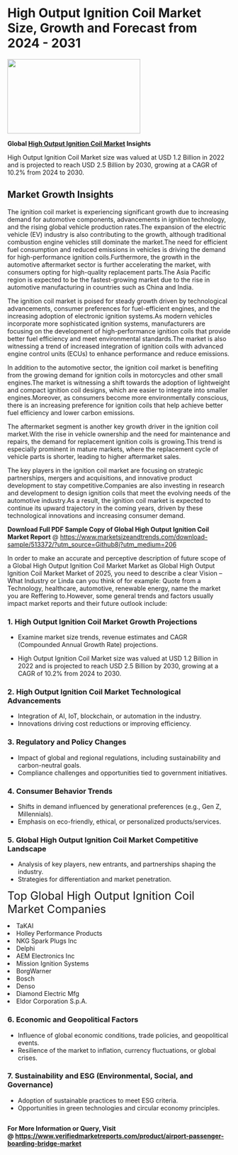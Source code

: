 <H1>High Output Ignition Coil Market Size, Growth and Forecast from 2024 - 2031</H1><img class="aligncenter size-medium wp-image-584254" src="https://thirdeyenews.in/wp-content/uploads/2024/09/Global-Market-Research-300x168.jpeg" alt="" width="300" height="168" /><p><strong>Global&nbsp;<a href="https://www.marketsizeandtrends.com/download-sample/513372/?utm_source=Github8j?utm_medium=206">High Output Ignition Coil Market</a> Insights</strong></p><p>High Output Ignition Coil Market size was valued at USD 1.2 Billion in 2022 and is projected to reach USD 2.5 Billion by 2030, growing at a CAGR of 10.2% from 2024 to 2030.</p><p><h2>Market Growth Insights</h2> <p>The ignition coil market is experiencing significant growth due to increasing demand for automotive components, advancements in ignition technology, and the rising global vehicle production rates.The expansion of the electric vehicle (EV) industry is also contributing to the growth, although traditional combustion engine vehicles still dominate the market.The need for efficient fuel consumption and reduced emissions in vehicles is driving the demand for high-performance ignition coils.Furthermore, the growth in the automotive aftermarket sector is further accelerating the market, with consumers opting for high-quality replacement parts.The Asia Pacific region is expected to be the fastest-growing market due to the rise in automotive manufacturing in countries such as China and India.</p> <p>The ignition coil market is poised for steady growth driven by technological advancements, consumer preferences for fuel-efficient engines, and the increasing adoption of electronic ignition systems.As modern vehicles incorporate more sophisticated ignition systems, manufacturers are focusing on the development of high-performance ignition coils that provide better fuel efficiency and meet environmental standards.The market is also witnessing a trend of increased integration of ignition coils with advanced engine control units (ECUs) to enhance performance and reduce emissions.</p> <p>In addition to the automotive sector, the ignition coil market is benefiting from the growing demand for ignition coils in motorcycles and other small engines.The market is witnessing a shift towards the adoption of lightweight and compact ignition coil designs, which are easier to integrate into smaller engines.Moreover, as consumers become more environmentally conscious, there is an increasing preference for ignition coils that help achieve better fuel efficiency and lower carbon emissions.</p> <p>The aftermarket segment is another key growth driver in the ignition coil market.With the rise in vehicle ownership and the need for maintenance and repairs, the demand for replacement ignition coils is growing.This trend is especially prominent in mature markets, where the replacement cycle of vehicle parts is shorter, leading to higher aftermarket sales.</p> <p>The key players in the ignition coil market are focusing on strategic partnerships, mergers and acquisitions, and innovative product development to stay competitive.Companies are also investing in research and development to design ignition coils that meet the evolving needs of the automotive industry.As a result, the ignition coil market is expected to continue its upward trajectory in the coming years, driven by these technological innovations and increasing consumer demand.</p> <p><span class=""><strong>Download Full PDF Sample Copy of Global High Output Ignition Coil Market Report</strong> @ <a href="https://www.marketsizeandtrends.com/download-sample/513372/?utm_source=Github8j?utm_medium=206" target="_blank">https://www.marketsizeandtrends.com/download-sample/513372/?utm_source=Github8j?utm_medium=206</a></span></p><p>In order to make an accurate and perceptive description of future scope of a Global&nbsp;High Output Ignition Coil Market Market as Global&nbsp;High Output Ignition Coil Market Market of 2025, you need to describe a clear Vision &ndash; What Industry or Linda can you think of for example: Quote from a Technology, healthcare, automotive, renewable energy, name the market you are Reffering to.However, some general trends and factors usually impact market reports and their future outlook include:</p><h3>1.&nbsp;<strong>High Output Ignition Coil Market Growth Projections</strong></h3><ul><li>Examine market size trends, revenue estimates and CAGR (Compounded Annual Growth Rate) projections.</li><li><p>High Output Ignition Coil Market size was valued at USD 1.2 Billion in 2022 and is projected to reach USD 2.5 Billion by 2030, growing at a CAGR of 10.2% from 2024 to 2030.</p></li></ul><h3>2.&nbsp;<strong>High Output Ignition Coil Market Technological Advancements</strong></h3><ul><li>Integration of AI, IoT, blockchain, or automation in the industry.</li><li>Innovations driving cost reductions or improving efficiency.</li></ul><h3>3.&nbsp;<strong>Regulatory and Policy Changes</strong></h3><ul><li>Impact of global and regional regulations, including sustainability and carbon-neutral goals.</li><li>Compliance challenges and opportunities tied to government initiatives.</li></ul><h3>4.&nbsp;<strong>Consumer Behavior Trends</strong></h3><ul><li>Shifts in demand influenced by generational preferences (e.g., Gen Z, Millennials).</li><li>Emphasis on eco-friendly, ethical, or personalized products/services.</li></ul><h3>5.&nbsp;<strong>Global High Output Ignition Coil Market Competitive Landscape</strong></h3><ul><li>Analysis of key players, new entrants, and partnerships shaping the industry.</li><li>Strategies for differentiation and market penetration.</li></ul><p data-pm-slice="1 1 []"><span style="color: inherit; font-family: inherit; font-size: 25px;">Top Global High Output Ignition Coil Market Companies</span></p><div class="" data-test-id=""><p><li>TaKAI</li><li> Holley Performance Products</li><li> NKG Spark Plugs Inc</li><li> Delphi</li><li> AEM Electronics Inc</li><li> Mission Ignition Systems</li><li> BorgWarner</li><li> Bosch</li><li> Denso</li><li> Diamond Electric Mfg</li><li> Eldor Corporation S.p.A.</li></p></div><h3>6.&nbsp;<strong>Economic and Geopolitical Factors</strong></h3><ul><li>Influence of global economic conditions, trade policies, and geopolitical events.</li><li>Resilience of the market to inflation, currency fluctuations, or global crises.</li></ul><h3>7.&nbsp;<strong>Sustainability and ESG (Environmental, Social, and Governance)</strong></h3><ul><li>Adoption of sustainable practices to meet ESG criteria.</li><li>Opportunities in green technologies and circular economy principles.</li></ul><h2><strong style="font-size: 14px;">For More Information or Query, Visit @&nbsp;</strong><a style="background-color: #ffffff; font-size: 14px;" href="https://www.marketsizeandtrends.com/report/high-output-ignition-coil-market/" target="_blank">https://www.verifiedmarketreports.com/product/airport-passenger-boarding-bridge-market</a></h2>